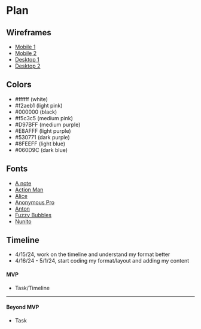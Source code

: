 # Plan

## Wireframes
* [Mobile 1](mobile1.png)
* [Mobile 2](mobile2.png)
* [Desktop 1](pc1.png)
* [Desktop 2](pc2.png)

## Colors
* #ffffff (white)
* #f2aeb1 (light pink)
* #000000 (black)
* #f5c3c5 (medium pink)
* #D97BFF (medium purple)
* #E8AFFF (light purple)
* #530771 (dark purple)
* #8FEEFF (light blue)
* #060D9C (dark blue)

## Fonts
* [A note](https://www.fontpair.co/fonts/anote)
* [Action Man](https://www.fontpair.co/fonts/actionman)
* [Alice](https://www.fontpair.co/fonts/alice)
* [Anonymous Pro](https://www.fontpair.co/fonts/anonymouspro)
* [Anton](https://www.fontpair.co/fonts/anton)
* [Fuzzy Bubbles](https://www.fontpair.co/fonts/fuzzybubbles)
* [Nunito](https://www.fontpair.co/fonts/nunito)

## Timeline
* 4/15/24, work on the timeline and understand my format better
* 4/16/24 - 5/1/24, start coding my format/layout and adding my content
#### MVP

* Task/Timeline

---

#### Beyond MVP

* Task

